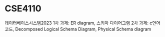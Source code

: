 # CSE4110
데이터베이스시스템2023
1차 과제: ER diagram, 스키마 다이어그램 
2차 과제: c언어 코드, Decomposed Logical Schema Diagram, Physical Schema diagram 
